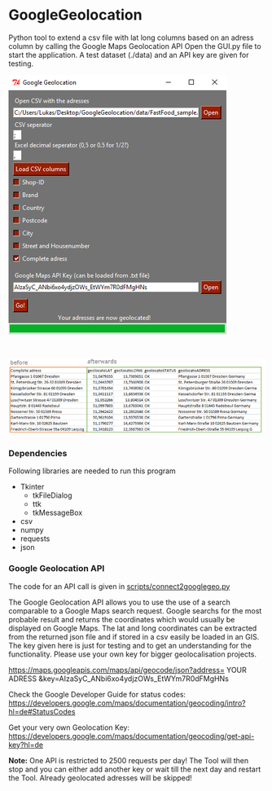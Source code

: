 # GoogleGeolocation

Python tool to extend a csv file with lat long columns based on an adress column by calling the Google Maps Geolocation API
Open the GUI.py file to start the application. A test dataset (./data) and an API key are given for testing.

![Alt Text](https://github.com/lukasalexanderweber/GoogleGeolocation/blob/master/img/GUI.png)

<br>

![Alt Text](https://github.com/lukasalexanderweber/GoogleGeolocation/blob/master/img/Excel.PNG)


### Dependencies

Following libraries are needed to run this program

* Tkinter 
	* tkFileDialog
	* ttk
	* tkMessageBox
* csv
* numpy
* requests
* json

### Google Geolocation API

The code for an API call is given in [scripts/connect2googlegeo.py](scripts/connect2googlegeo.py)

The Google Geolocation API allows you to use the use of a search comparable to a Google Maps search request. Google searchs for the most probable result and returns the coordinates which would usually be displayed on Google Maps. The lat and long coordinates can be extracted from the returned json file and if stored in a csv easily be loaded in an GIS. The key given here is just for testing and to get an understanding for the functionality. Please use your own key for bigger geolocalisation projects. 

https://maps.googleapis.com/maps/api/geocode/json?address= YOUR ADRESS &key=AIzaSyC_ANbi6xo4ydjzOWs_EtWYm7R0dFMgHNs

Check the Google Developer Guide for status codes:
https://developers.google.com/maps/documentation/geocoding/intro?hl=de#StatusCodes

Get your very own Geolocation Key:
https://developers.google.com/maps/documentation/geocoding/get-api-key?hl=de

**Note:**
One API is restricted to 2500 requests per day! The Tool will then stop and you can either add another key or wait till the next day and restart the Tool. Already geolocated adresses will be skipped!
